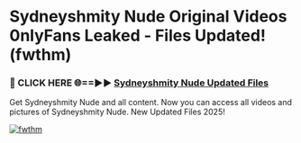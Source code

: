 # Sydneyshmity Nude Original Videos 0nlyFans Leaked - Files Updated! (fwthm)

<h3>🔴 CLICK HERE 🌐==►► <a href="https://tinyurl.com/y5r63du9" rel="nofollow">Sydneyshmity Nude Updated Files</a></h3>

Get Sydneyshmity Nude and all content. Now you can access all videos and pictures of Sydneyshmity Nude. New Updated Files 2025!

[![fwthm](https://i.imgur.com/UVo9nyh.gif)](https://tinyurl.com/y5r63du9)